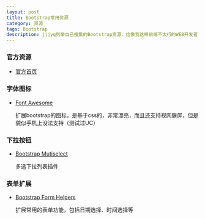 ```yaml
---
layout: post
title: Bootstrap常用资源
category: 资源
tags: Bootstrap
description: jjjyq列举自己搜集的Bootstrap资源，给像我这样前端不太行的WEB开发者
---
```


### 官方资源

- [官方首页](http://twitter.github.io/bootstrap/)
  
### 字体图标

- [Font Awesome](http://fortawesome.github.io/Font-Awesome/)

  扩展bootstrap的图标，是基于css的，非常漂亮，而且还支持视网膜屏，但是貌似手机上没法支持（测试过UC）

### 下拉按钮

- [Bootstrap Mutiselect](http://davidstutz.github.io/bootstrap-multiselect/)

  多选下拉列表插件

### 表单扩展

- [Bootstrap Form Helpers](http://vincentlamanna.com/BootstrapFormHelpers/index.html)

  扩展常用的表单功能，包括日期选择、时间选择等

